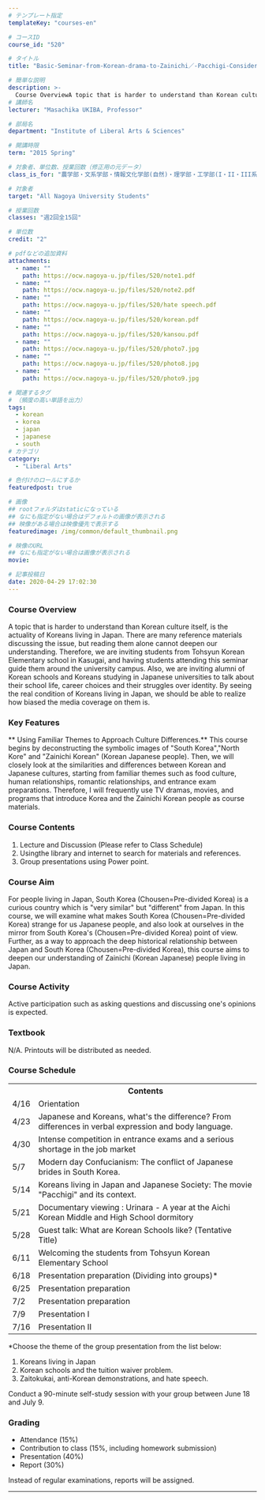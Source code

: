 ```yaml
---
# テンプレート指定
templateKey: "courses-en"

# コースID
course_id: "520"

# タイトル
title: "Basic-Seminar-from-Korean-drama-to-Zainichi／-Pacchigi-Considering-Japan-Korea-Relationship-2015"

# 簡単な説明
description: >-
  Course OverviewA topic that is harder to understand than Korean culture itself, is the actuality of Koreans living in Japan. There are many reference materials discussing the issue, but reading the ....
# 講師名
lecturer: "Masachika UKIBA, Professor"

# 部局名
department: "Institute of Liberal Arts & Sciences"

# 開講時限
term: "2015	Spring"

# 対象者、単位数、授業回数（修正用の元データ）
class_is_for: "農学部・文系学部・情報文化学部(自然)・理学部・工学部(I・II・III系)、2単位、週2回全15回"

# 対象者
target: "All Nagoya University Students"

# 授業回数
classes: "週2回全15回"

# 単位数
credit: "2"

# pdfなどの追加資料
attachments:
  - name: ""
    path: https://ocw.nagoya-u.jp/files/520/note1.pdf
  - name: ""
    path: https://ocw.nagoya-u.jp/files/520/note2.pdf
  - name: ""
    path: https://ocw.nagoya-u.jp/files/520/hate speech.pdf
  - name: ""
    path: https://ocw.nagoya-u.jp/files/520/korean.pdf
  - name: ""
    path: https://ocw.nagoya-u.jp/files/520/kansou.pdf
  - name: ""
    path: https://ocw.nagoya-u.jp/files/520/photo7.jpg
  - name: ""
    path: https://ocw.nagoya-u.jp/files/520/photo8.jpg
  - name: ""
    path: https://ocw.nagoya-u.jp/files/520/photo9.jpg

# 関連するタグ
# （頻度の高い単語を出力）
tags:
  - korean
  - korea
  - japan
  - japanese
  - south
# カテゴリ
category:
  - "Liberal Arts"

# 色付けのロールにするか
featuredpost: true

# 画像
## rootフォルダはstaticになっている
## なにも指定がない場合はデフォルトの画像が表示される
## 映像がある場合は映像優先で表示する
featuredimage: /img/common/default_thumbnail.png

# 映像のURL
## なにも指定がない場合は画像が表示される
movie:

# 記事投稿日
date: 2020-04-29 17:02:30
---
```


### Course Overview

A topic that is harder to understand than Korean culture itself, is the actuality of Koreans living in Japan.
There are many reference materials discussing the issue, but reading them alone cannot deepen our understanding.
Therefore, we are inviting students from Tohsyun Korean Elementary school in Kasugai, and having students attending this seminar guide them around the university campus.
Also, we are inviting alumni of Korean schools and Koreans studying in Japanese universities to talk about their school life, career choices and their struggles over identity.
By seeing the real condition of Koreans living in Japan, we should be able to realize how biased the media coverage on them is.

### Key Features

** Using Familiar Themes to Approach Culture Differences.** This course begins by deconstructing the symbolic images of "South Korea","North Kore" and "Zainichi Korean" (Korean Japanese people). Then, we will closely look at the similarities and differences between Korean and Japanese cultures, starting from familiar themes such as food culture, human relationships, romantic relationships, and entrance exam preparations. Therefore, I will frequently use TV dramas, movies, and programs that introduce Korea and the Zainichi Korean people as course materials.

### Course Contents

1. Lecture and Discussion (Please refer to Class Schedule)
2. Usingthe library and internet to search for materials and references.
3. Group presentations using Power point.

### Course Aim

For people living in Japan, South Korea (Chousen=Pre-divided Korea) is a curious country which is "very similar" but "different" from Japan. In this course, we will examine what makes South Korea (Chousen=Pre-divided Korea) strange for us Japanese people, and also look at ourselves in the mirror from South Korea's (Chousen=Pre-divided Korea) point of view. Further, as a way to approach the deep historical relationship between Japan and South Korea (Chousen=Pre-divided Korea), this course aims to deepen our understanding of Zainichi (Korean Japanese) people living in Japan.

### Course Activity

Active participation such as asking questions and discussing one's opinions is expected.

### Textbook

N/A. Printouts will be distributed as needed.

<h3>Course Schedule</h3>
<table class="basic" width="455">
<tr>
 <th width="20" class="center"></th>
 <th width="435" class="center">Contents</th>
</tr>
<tr>
 <td width="20" class="center">4/16</td>
 <td width="435">Orientation</td>
</tr>
<tr>
<td width="20" class="center">4/23</td>
 <td width="435">Japanese and Koreans, what's the difference? From differences in verbal expression and body language.</td>
</tr>
<tr>
 <td width="20" class="center">4/30</td>
 <td width="435">Intense competition in entrance exams and a serious shortage in the job market</td>
</tr>
<tr>
 <td width="20" class="center">5/7</td>
 <td width="435">Modern day Confucianism: The conflict of Japanese brides in South Korea.</td>
</tr>
<tr>
 <td width="20" class="center">5/14</td>
 <td width="435">Koreans living in Japan and Japanese Society: The movie "Pacchigi" and its context.</td>
</tr>
<tr>
 <td width="20" class="center">5/21</td>
 <td width="435">Documentary viewing : Urinara - A year at the Aichi Korean Middle and High School dormitory</td>
</tr>
<tr>
 <td width="20" class="center">5/28</td>
 <td width="435">Guest talk: What are Korean Schools like? (Tentative Title)</td>
</tr>
<tr>
 <td width="20" class="center">6/11</td>
 <td width="435">Welcoming the students from Tohsyun Korean Elementary School</td>
</tr>
<tr>
 <td width="20" class="center">6/18</td>
 <td width="435">Presentation preparation (Dividing into groups)* </td>
</tr>
<tr>
 <td width="20" class="center">6/25</td>
 <td width="435">Presentation preparation</td>
</tr>
<tr>
 <td width="20" class="center">7/2</td>
 <td width="435">Presentation preparation</td>
</tr>
<tr>
 <td width="20" class="center">7/9</td>
 <td width="435">Presentation I</td>
</tr>
<tr>
 <td width="20" class="center">7/16</td>
 <td width="435">Presentation II </td>
</tr>
</table>
<p>
*Choose the theme of the group presentation from the list below:
</p>
<ol>
<li>
Koreans living in Japan
</li>
<li>
Korean schools and the tuition waiver problem.
</li>
<li>
Zaitokukai, anti-Korean demonstrations, and hate speech.
</li>
</ol>
<p>
Conduct a 90-minute self-study session with your group between June 18 and July 9.
</p>

### Grading

- Attendance (15%)
- Contribution to class (15%, including homework submission)
- Presentation (40%)
- Report (30%)

Instead of regular examinations, reports will be assigned.

---
